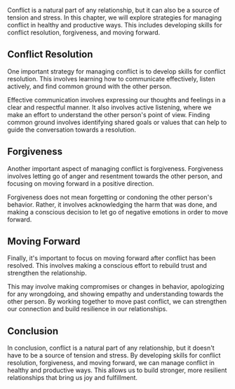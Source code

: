 
Conflict is a natural part of any relationship, but it can also be a source of tension and stress. In this chapter, we will explore strategies for managing conflict in healthy and productive ways. This includes developing skills for conflict resolution, forgiveness, and moving forward.

Conflict Resolution
-------------------

One important strategy for managing conflict is to develop skills for conflict resolution. This involves learning how to communicate effectively, listen actively, and find common ground with the other person.

Effective communication involves expressing our thoughts and feelings in a clear and respectful manner. It also involves active listening, where we make an effort to understand the other person's point of view. Finding common ground involves identifying shared goals or values that can help to guide the conversation towards a resolution.

Forgiveness
-----------

Another important aspect of managing conflict is forgiveness. Forgiveness involves letting go of anger and resentment towards the other person, and focusing on moving forward in a positive direction.

Forgiveness does not mean forgetting or condoning the other person's behavior. Rather, it involves acknowledging the harm that was done, and making a conscious decision to let go of negative emotions in order to move forward.

Moving Forward
--------------

Finally, it's important to focus on moving forward after conflict has been resolved. This involves making a conscious effort to rebuild trust and strengthen the relationship.

This may involve making compromises or changes in behavior, apologizing for any wrongdoing, and showing empathy and understanding towards the other person. By working together to move past conflict, we can strengthen our connection and build resilience in our relationships.

Conclusion
----------

In conclusion, conflict is a natural part of any relationship, but it doesn't have to be a source of tension and stress. By developing skills for conflict resolution, forgiveness, and moving forward, we can manage conflict in healthy and productive ways. This allows us to build stronger, more resilient relationships that bring us joy and fulfillment.
